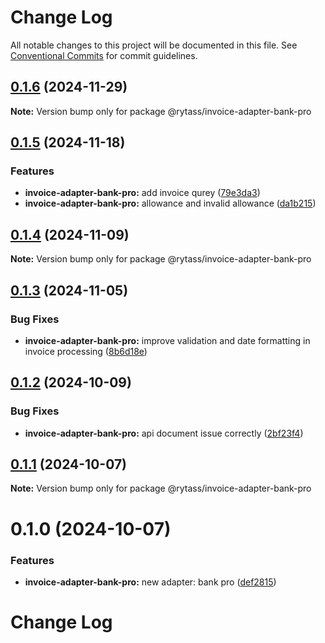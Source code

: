 # Change Log

All notable changes to this project will be documented in this file.
See [Conventional Commits](https://conventionalcommits.org) for commit guidelines.

## [0.1.6](https://github.com/Rytass/Utils/compare/@rytass/invoice-adapter-bank-pro@0.1.5...@rytass/invoice-adapter-bank-pro@0.1.6) (2024-11-29)

**Note:** Version bump only for package @rytass/invoice-adapter-bank-pro

## [0.1.5](https://github.com/Rytass/Utils/compare/@rytass/invoice-adapter-bank-pro@0.1.4...@rytass/invoice-adapter-bank-pro@0.1.5) (2024-11-18)

### Features

- **invoice-adapter-bank-pro:** add invoice qurey ([79e3da3](https://github.com/Rytass/Utils/commit/79e3da3577adf2c30782096126d60788b27558af))
- **invoice-adapter-bank-pro:** allowance and invalid allowance ([da1b215](https://github.com/Rytass/Utils/commit/da1b215a1e15053bdabe8ac026ea8d20cb9012c9))

## [0.1.4](https://github.com/Rytass/Utils/compare/@rytass/invoice-adapter-bank-pro@0.1.3...@rytass/invoice-adapter-bank-pro@0.1.4) (2024-11-09)

**Note:** Version bump only for package @rytass/invoice-adapter-bank-pro

## [0.1.3](https://github.com/Rytass/Utils/compare/@rytass/invoice-adapter-bank-pro@0.1.2...@rytass/invoice-adapter-bank-pro@0.1.3) (2024-11-05)

### Bug Fixes

- **invoice-adapter-bank-pro:** improve validation and date formatting in invoice processing ([8b6d18e](https://github.com/Rytass/Utils/commit/8b6d18e878d08c5b12e4f1194231344bebe09a9e))

## [0.1.2](https://github.com/Rytass/Utils/compare/@rytass/invoice-adapter-bank-pro@0.1.1...@rytass/invoice-adapter-bank-pro@0.1.2) (2024-10-09)

### Bug Fixes

- **invoice-adapter-bank-pro:** api document issue correctly ([2bf23f4](https://github.com/Rytass/Utils/commit/2bf23f4a0f320eef4fa705fe44a5bc036e0077db))

## [0.1.1](https://github.com/Rytass/Utils/compare/@rytass/invoice-adapter-bank-pro@0.1.0...@rytass/invoice-adapter-bank-pro@0.1.1) (2024-10-07)

**Note:** Version bump only for package @rytass/invoice-adapter-bank-pro

# 0.1.0 (2024-10-07)

### Features

- **invoice-adapter-bank-pro:** new adapter: bank pro ([def2815](https://github.com/Rytass/Utils/commit/def281507eaa30fef550467b3fad6632e152ce17))

# Change Log
